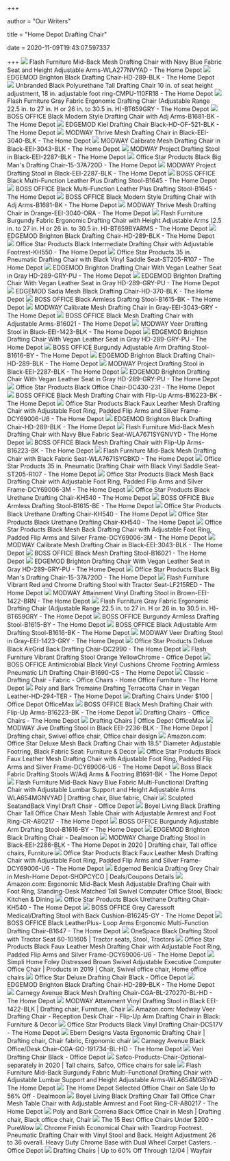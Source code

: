 +++
        
author = "Our Writers"
        
title = "Home Depot Drafting Chair"
        
date = 2020-11-09T19:43:07.597337
        
+++
[ ![](https://images.homedepot-static.com/productImages/c22af3d8-03e2-4b24-afcc-bb964048a52c/svn/navy-blue-flash-furniture-drafting-chairs-wla277nvyad-64_600.jpg)](https://images.homedepot-static.com/productImages/c22af3d8-03e2-4b24-afcc-bb964048a52c/svn/navy-blue-flash-furniture-drafting-chairs-wla277nvyad-64_600.jpg) Flash Furniture Mid-Back Mesh Drafting Chair with Navy Blue Fabric Seat and  Height Adjustable Arms-WLA277NVYAD - The Home Depot
[ ![](https://images.homedepot-static.com/productImages/62e60f90-813d-4843-84cc-17b8a3c595b5/svn/black-edgemod-drafting-chairs-hd-289-blk-31_600.jpg)](https://images.homedepot-static.com/productImages/62e60f90-813d-4843-84cc-17b8a3c595b5/svn/black-edgemod-drafting-chairs-hd-289-blk-31_600.jpg) EDGEMOD Brighton Black Drafting Chair-HD-289-BLK - The Home Depot
[ ![](https://images.homedepot-static.com/productImages/0b82c6ed-079e-478a-bd40-1daabece08fb/svn/black-drafting-chairs-cmpu-110fr18-31_600.jpg)](https://images.homedepot-static.com/productImages/0b82c6ed-079e-478a-bd40-1daabece08fb/svn/black-drafting-chairs-cmpu-110fr18-31_600.jpg) Unbranded Black Polyurethane Tall Drafting Chair 10 in. of seat height  adjustment, 18 in. adjustable foot ring-CMPU-110FR18 - The Home Depot
[ ![](https://images.homedepot-static.com/productImages/37c1616e-83e1-4cc5-93da-f044bb25f051/svn/gray-flash-furniture-drafting-chairs-bt659gry-64_600.jpg)](https://images.homedepot-static.com/productImages/37c1616e-83e1-4cc5-93da-f044bb25f051/svn/gray-flash-furniture-drafting-chairs-bt659gry-64_600.jpg) Flash Furniture Gray Fabric Ergonomic Drafting Chair (Adjustable Range 22.5  in. to 27 in. H or 26 in. to 30.5 in. H)-BT659GRY - The Home Depot
[ ![](https://images.homedepot-static.com/productImages/b1ee5048-bbaa-46fa-b0c3-20353f3be776/svn/black-boss-office-drafting-chairs-b1681-bk-64_600.jpg)](https://images.homedepot-static.com/productImages/b1ee5048-bbaa-46fa-b0c3-20353f3be776/svn/black-boss-office-drafting-chairs-b1681-bk-64_600.jpg) BOSS OFFICE Black Modern Style Drafting Chair with Adj Arms-B1681-BK - The Home  Depot
[ ![](https://images.homedepot-static.com/productImages/a2cc9cf8-0cdf-4ca1-ba1b-912ac12cc1c4/svn/black-edgemod-drafting-chairs-hd-of-521-blk-64_600.jpg)](https://images.homedepot-static.com/productImages/a2cc9cf8-0cdf-4ca1-ba1b-912ac12cc1c4/svn/black-edgemod-drafting-chairs-hd-of-521-blk-64_600.jpg) EDGEMOD Kiel Drafting Chair Black-HD-OF-521-BLK - The Home Depot
[ ![](https://images.homedepot-static.com/productImages/e98795a3-6983-4b52-a103-f7b8827ec56e/svn/black-modway-drafting-chairs-eei-3040-blk-64_600.jpg)](https://images.homedepot-static.com/productImages/e98795a3-6983-4b52-a103-f7b8827ec56e/svn/black-modway-drafting-chairs-eei-3040-blk-64_600.jpg) MODWAY Thrive Mesh Drafting Chair in Black-EEI-3040-BLK - The Home Depot
[ ![](https://images.homedepot-static.com/productImages/2f6ef929-faef-423f-b1f7-e13af38e058d/svn/black-modway-drafting-chairs-eei-3043-blk-64_600.jpg)](https://images.homedepot-static.com/productImages/2f6ef929-faef-423f-b1f7-e13af38e058d/svn/black-modway-drafting-chairs-eei-3043-blk-64_600.jpg) MODWAY Calibrate Mesh Drafting Chair in Black-EEI-3043-BLK - The Home Depot
[ ![](https://images.homedepot-static.com/productImages/6875e369-de95-4526-809b-1711128221d9/svn/black-modway-drafting-chairs-eei-2287-blk-31_600.jpg)](https://images.homedepot-static.com/productImages/6875e369-de95-4526-809b-1711128221d9/svn/black-modway-drafting-chairs-eei-2287-blk-31_600.jpg) MODWAY Project Drafting Stool in Black-EEI-2287-BLK - The Home Depot
[ ![](https://images.homedepot-static.com/productImages/dd1e82d5-7d91-4632-82c3-a1a64defdede/svn/black-office-star-products-office-chairs-15-37a720d-64_1000.jpg)](https://images.homedepot-static.com/productImages/dd1e82d5-7d91-4632-82c3-a1a64defdede/svn/black-office-star-products-office-chairs-15-37a720d-64_1000.jpg) Office Star Products Black Big Man's Drafting Chair-15-37A720D - The Home  Depot
[ ![](https://images.homedepot-static.com/productImages/00e04997-0852-406b-931b-81b5b1e770c7/svn/black-modway-drafting-chairs-eei-2287-blk-e1_600.jpg)](https://images.homedepot-static.com/productImages/00e04997-0852-406b-931b-81b5b1e770c7/svn/black-modway-drafting-chairs-eei-2287-blk-e1_600.jpg) MODWAY Project Drafting Stool in Black-EEI-2287-BLK - The Home Depot
[ ![](https://images.homedepot-static.com/productImages/6c7a4da1-ef0c-4d5e-a467-7d0e945a6a8a/svn/black-boss-office-drafting-chairs-b1645-31_600.jpg)](https://images.homedepot-static.com/productImages/6c7a4da1-ef0c-4d5e-a467-7d0e945a6a8a/svn/black-boss-office-drafting-chairs-b1645-31_600.jpg) BOSS OFFICE Black Multi-Function Leather Plus Drafting Stool-B1645 - The Home  Depot
[ ![](https://images.homedepot-static.com/productImages/5f046d42-a845-40df-9d2a-c50f9a7c7688/svn/black-boss-office-office-chairs-b1645-64_1000.jpg)](https://images.homedepot-static.com/productImages/5f046d42-a845-40df-9d2a-c50f9a7c7688/svn/black-boss-office-office-chairs-b1645-64_1000.jpg) BOSS OFFICE Black Multi-Function Leather Plus Drafting Stool-B1645 - The Home  Depot
[ ![](https://images.homedepot-static.com/productImages/12ca5c40-b1ff-4647-b6b1-d56500980cdb/svn/black-boss-office-drafting-chairs-b1681-bk-e1_600.jpg)](https://images.homedepot-static.com/productImages/12ca5c40-b1ff-4647-b6b1-d56500980cdb/svn/black-boss-office-drafting-chairs-b1681-bk-e1_600.jpg) BOSS OFFICE Black Modern Style Drafting Chair with Adj Arms-B1681-BK - The Home  Depot
[ ![](https://images.homedepot-static.com/productImages/c9847838-35ba-4b63-a29b-86ce1ac88124/svn/orange-modway-drafting-chairs-eei-3040-ora-64_600.jpg)](https://images.homedepot-static.com/productImages/c9847838-35ba-4b63-a29b-86ce1ac88124/svn/orange-modway-drafting-chairs-eei-3040-ora-64_600.jpg) MODWAY Thrive Mesh Drafting Chair in Orange-EEI-3040-ORA - The Home Depot
[ ![](https://images.homedepot-static.com/productImages/87db23b9-a85d-4665-9b16-b704753d84ca/svn/burgundy-flash-furniture-drafting-chairs-bt659byarms-64_600.jpg)](https://images.homedepot-static.com/productImages/87db23b9-a85d-4665-9b16-b704753d84ca/svn/burgundy-flash-furniture-drafting-chairs-bt659byarms-64_600.jpg) Flash Furniture Burgundy Fabric Ergonomic Drafting Chair with Height  Adjustable Arms (2.5 in. to 27 in. H or 26 in. to 30.5 in. H)-BT659BYARMS -  The Home Depot
[ ![](https://images.homedepot-static.com/productImages/ad0d4dfe-4eb1-41f6-8159-ec7b89fa9257/svn/black-edgemod-drafting-chairs-hd-289-blk-e1_600.jpg)](https://images.homedepot-static.com/productImages/ad0d4dfe-4eb1-41f6-8159-ec7b89fa9257/svn/black-edgemod-drafting-chairs-hd-289-blk-e1_600.jpg) EDGEMOD Brighton Black Drafting Chair-HD-289-BLK - The Home Depot
[ ![](https://images.homedepot-static.com/productImages/267469bb-353b-4177-9639-f437c33bcc94/svn/black-self-skinned-urthane-office-star-products-drafting-chairs-kh550-c3_600.jpg)](https://images.homedepot-static.com/productImages/267469bb-353b-4177-9639-f437c33bcc94/svn/black-self-skinned-urthane-office-star-products-drafting-chairs-kh550-c3_600.jpg) Office Star Products Black Intermediate Drafting Chair with Adjustable  Footrest-KH550 - The Home Depot
[ ![](https://images.homedepot-static.com/productImages/8f803765-4f8d-492e-9644-74710c0dd70a/svn/black-office-star-products-bar-stools-st205-r107-c3_600.jpg)](https://images.homedepot-static.com/productImages/8f803765-4f8d-492e-9644-74710c0dd70a/svn/black-office-star-products-bar-stools-st205-r107-c3_600.jpg) Office Star Products 35 in. Pneumatic Drafting Chair with Black Vinyl  Saddle Seat-ST205-R107 - The Home Depot
[ ![](https://images.homedepot-static.com/productImages/5c69409b-e68f-4721-b2ad-cdbbb9d7b4c2/svn/gray-edgemod-office-chairs-hd-289-gry-pu-c3_600.jpg)](https://images.homedepot-static.com/productImages/5c69409b-e68f-4721-b2ad-cdbbb9d7b4c2/svn/gray-edgemod-office-chairs-hd-289-gry-pu-c3_600.jpg) EDGEMOD Brighton Drafting Chair With Vegan Leather Seat in Gray  HD-289-GRY-PU - The Home Depot
[ ![](https://images.homedepot-static.com/productImages/daed3a2a-182e-4db1-93c6-4d4231a28864/svn/gray-edgemod-office-chairs-hd-289-gry-pu-64_600.jpg)](https://images.homedepot-static.com/productImages/daed3a2a-182e-4db1-93c6-4d4231a28864/svn/gray-edgemod-office-chairs-hd-289-gry-pu-64_600.jpg) EDGEMOD Brighton Drafting Chair With Vegan Leather Seat in Gray  HD-289-GRY-PU - The Home Depot
[ ![](https://images.homedepot-static.com/productImages/6c4336bb-3095-4d06-916a-ca71b694b806/svn/black-edgemod-drafting-chairs-hd-370-blk-64_600.jpg)](https://images.homedepot-static.com/productImages/6c4336bb-3095-4d06-916a-ca71b694b806/svn/black-edgemod-drafting-chairs-hd-370-blk-64_600.jpg) EDGEMOD Sadia Mesh Black Drafting Chair-HD-370-BLK - The Home Depot
[ ![](https://images.homedepot-static.com/productImages/48beb7bc-9c96-4319-8d2b-08dc7fce21ab/svn/black-boss-office-drafting-chairs-b1615-bk-64_600.jpg)](https://images.homedepot-static.com/productImages/48beb7bc-9c96-4319-8d2b-08dc7fce21ab/svn/black-boss-office-drafting-chairs-b1615-bk-64_600.jpg) BOSS OFFICE Black Armless Drafting Stool-B1615-BK - The Home Depot
[ ![](https://images.homedepot-static.com/productImages/ff340c7d-8e53-4dec-9f68-4a459ca72e33/svn/gray-modway-drafting-chairs-eei-3043-gry-64_600.jpg)](https://images.homedepot-static.com/productImages/ff340c7d-8e53-4dec-9f68-4a459ca72e33/svn/gray-modway-drafting-chairs-eei-3043-gry-64_600.jpg) MODWAY Calibrate Mesh Drafting Chair in Gray-EEI-3043-GRY - The Home Depot
[ ![](https://images.homedepot-static.com/productImages/16a7f866-308b-4fd5-9eac-ad78380ac11d/svn/black-boss-office-drafting-chairs-b16021-e1_600.jpg)](https://images.homedepot-static.com/productImages/16a7f866-308b-4fd5-9eac-ad78380ac11d/svn/black-boss-office-drafting-chairs-b16021-e1_600.jpg) BOSS OFFICE Black Mesh Drafting Chair with Adjustable Arms-B16021 - The Home  Depot
[ ![](https://images.homedepot-static.com/productImages/8aa384dc-932e-499b-8561-d4e9551485a9/svn/black-silver-modway-drafting-chairs-eei-1423-blk-64_600.jpg)](https://images.homedepot-static.com/productImages/8aa384dc-932e-499b-8561-d4e9551485a9/svn/black-silver-modway-drafting-chairs-eei-1423-blk-64_600.jpg) MODWAY Veer Drafting Stool in Black-EEI-1423-BLK - The Home Depot
[ ![](https://images.homedepot-static.com/productImages/4c3e6d30-8710-4fb9-9d75-3730d19636d4/svn/gray-edgemod-office-chairs-hd-289-gry-pu-1f_600.jpg)](https://images.homedepot-static.com/productImages/4c3e6d30-8710-4fb9-9d75-3730d19636d4/svn/gray-edgemod-office-chairs-hd-289-gry-pu-1f_600.jpg) EDGEMOD Brighton Drafting Chair With Vegan Leather Seat in Gray  HD-289-GRY-PU - The Home Depot
[ ![](https://images.homedepot-static.com/productImages/56b1f1d2-e64a-4b37-bdc2-8873f04c00fc/svn/burgundy-boss-office-drafting-chairs-b1616-by-e1_600.jpg)](https://images.homedepot-static.com/productImages/56b1f1d2-e64a-4b37-bdc2-8873f04c00fc/svn/burgundy-boss-office-drafting-chairs-b1616-by-e1_600.jpg) BOSS OFFICE Burgundy Adjustable Arm Drafting Stool-B1616-BY - The Home Depot
[ ![](https://images.homedepot-static.com/productImages/b29a0ee8-07ff-4661-b3e8-033fe0782e40/svn/black-edgemod-drafting-chairs-hd-289-blk-1f_600.jpg)](https://images.homedepot-static.com/productImages/b29a0ee8-07ff-4661-b3e8-033fe0782e40/svn/black-edgemod-drafting-chairs-hd-289-blk-1f_600.jpg) EDGEMOD Brighton Black Drafting Chair-HD-289-BLK - The Home Depot
[ ![](https://images.homedepot-static.com/productImages/72c7ec63-cc9e-4894-9f8b-5d40beeb532c/svn/black-modway-drafting-chairs-eei-2287-blk-64_600.jpg)](https://images.homedepot-static.com/productImages/72c7ec63-cc9e-4894-9f8b-5d40beeb532c/svn/black-modway-drafting-chairs-eei-2287-blk-64_600.jpg) MODWAY Project Drafting Stool in Black-EEI-2287-BLK - The Home Depot
[ ![](https://images.homedepot-static.com/productImages/0cff7922-6582-490f-b9f1-ed2ce498e5ee/svn/gray-edgemod-office-chairs-hd-289-gry-pu-4f_600.jpg)](https://images.homedepot-static.com/productImages/0cff7922-6582-490f-b9f1-ed2ce498e5ee/svn/gray-edgemod-office-chairs-hd-289-gry-pu-4f_600.jpg) EDGEMOD Brighton Drafting Chair With Vegan Leather Seat in Gray  HD-289-GRY-PU - The Home Depot
[ ![](https://images.homedepot-static.com/productImages/d66deb33-71c4-4c85-a585-8d9897a08b8a/svn/black-office-star-products-drafting-chairs-dc430-231-64_1000.jpg)](https://images.homedepot-static.com/productImages/d66deb33-71c4-4c85-a585-8d9897a08b8a/svn/black-office-star-products-drafting-chairs-dc430-231-64_1000.jpg) Office Star Products Black Office Chair-DC430-231 - The Home Depot
[ ![](https://images.homedepot-static.com/productImages/2838f8c7-cce8-4a33-8b51-74115e6c4d5e/svn/black-boss-office-drafting-chairs-b16223-bk-64_600.jpg)](https://images.homedepot-static.com/productImages/2838f8c7-cce8-4a33-8b51-74115e6c4d5e/svn/black-boss-office-drafting-chairs-b16223-bk-64_600.jpg) BOSS OFFICE Black Mesh Drafting Chair with Flip-Up Arms-B16223-BK - The Home  Depot
[ ![](https://images.homedepot-static.com/productImages/748e9bd3-0e1a-477d-84d0-b74c9bb328ab/svn/black-faux-leather-office-star-products-drafting-chairs-dcy69006-u6-e1_600.jpg)](https://images.homedepot-static.com/productImages/748e9bd3-0e1a-477d-84d0-b74c9bb328ab/svn/black-faux-leather-office-star-products-drafting-chairs-dcy69006-u6-e1_600.jpg) Office Star Products Black Faux Leather Mesh Drafting Chair with Adjustable  Foot Ring, Padded Flip Arms and Silver Frame-DCY69006-U6 - The Home Depot
[ ![](https://images.homedepot-static.com/productImages/c8e57d01-8c4a-4851-aa2a-3ea3a034861f/svn/black-edgemod-drafting-chairs-hd-289-blk-fa_600.jpg)](https://images.homedepot-static.com/productImages/c8e57d01-8c4a-4851-aa2a-3ea3a034861f/svn/black-edgemod-drafting-chairs-hd-289-blk-fa_600.jpg) EDGEMOD Brighton Black Drafting Chair-HD-289-BLK - The Home Depot
[ ![](https://images.homedepot-static.com/productImages/2de2c7af-b3b8-4128-beef-51d6d4608851/svn/navy-blue-flash-furniture-office-chairs-wla7671sygnvyd-64_600.jpg)](https://images.homedepot-static.com/productImages/2de2c7af-b3b8-4128-beef-51d6d4608851/svn/navy-blue-flash-furniture-office-chairs-wla7671sygnvyd-64_600.jpg) Flash Furniture Mid-Back Mesh Drafting Chair with Navy Blue Fabric  Seat-WLA7671SYGNVYD - The Home Depot
[ ![](https://images.homedepot-static.com/productImages/5750ae22-f3b9-4f99-9b10-dec2d696a8ae/svn/black-boss-office-drafting-chairs-b16223-bk-e1_600.jpg)](https://images.homedepot-static.com/productImages/5750ae22-f3b9-4f99-9b10-dec2d696a8ae/svn/black-boss-office-drafting-chairs-b16223-bk-e1_600.jpg) BOSS OFFICE Black Mesh Drafting Chair with Flip-Up Arms-B16223-BK - The Home  Depot
[ ![](https://images.homedepot-static.com/productImages/149baa08-0b41-4238-8810-bde416e8f547/svn/black-flash-furniture-drafting-chairs-wla7671sygbkd-40_600.jpg)](https://images.homedepot-static.com/productImages/149baa08-0b41-4238-8810-bde416e8f547/svn/black-flash-furniture-drafting-chairs-wla7671sygbkd-40_600.jpg) Flash Furniture Mid-Back Mesh Drafting Chair with Black Fabric  Seat-WLA7671SYGBKD - The Home Depot
[ ![](https://images.homedepot-static.com/productImages/6e245871-4d9b-46c3-b6a8-9c1bd6619d98/svn/black-office-star-products-bar-stools-st205-r107-44_600.jpg)](https://images.homedepot-static.com/productImages/6e245871-4d9b-46c3-b6a8-9c1bd6619d98/svn/black-office-star-products-bar-stools-st205-r107-44_600.jpg) Office Star Products 35 in. Pneumatic Drafting Chair with Black Vinyl  Saddle Seat-ST205-R107 - The Home Depot
[ ![](https://images.homedepot-static.com/productImages/ffad3de9-e950-4737-961a-42899507db1b/svn/black-polyester-office-star-products-drafting-chairs-dcy69006-3m-64_600.jpg)](https://images.homedepot-static.com/productImages/ffad3de9-e950-4737-961a-42899507db1b/svn/black-polyester-office-star-products-drafting-chairs-dcy69006-3m-64_600.jpg) Office Star Products Black Mesh Back Drafting Chair with Adjustable Foot  Ring, Padded Flip Arms and Silver Frame-DCY69006-3M - The Home Depot
[ ![](https://images.homedepot-static.com/productImages/093fb7d9-76d8-4981-8c30-367cf8dd8f5e/svn/black-office-star-products-drafting-chairs-kh540-40_600.jpg)](https://images.homedepot-static.com/productImages/093fb7d9-76d8-4981-8c30-367cf8dd8f5e/svn/black-office-star-products-drafting-chairs-kh540-40_600.jpg) Office Star Products Black Urethane Drafting Chair-KH540 - The Home Depot
[ ![](https://images.homedepot-static.com/productImages/730f2eb6-0497-451c-a8b7-045b42fc944a/svn/blue-boss-office-drafting-chairs-b1615-be-40_600.jpg)](https://images.homedepot-static.com/productImages/730f2eb6-0497-451c-a8b7-045b42fc944a/svn/blue-boss-office-drafting-chairs-b1615-be-40_600.jpg) BOSS OFFICE Blue Armless Drafting Stool-B1615-BE - The Home Depot
[ ![](https://images.homedepot-static.com/productImages/927cbe4c-07ae-4193-aff5-bb27c07e7dad/svn/black-office-star-products-drafting-chairs-kh540-64_1000.jpg)](https://images.homedepot-static.com/productImages/927cbe4c-07ae-4193-aff5-bb27c07e7dad/svn/black-office-star-products-drafting-chairs-kh540-64_1000.jpg) Office Star Products Black Urethane Drafting Chair-KH540 - The Home Depot
[ ![](https://images.homedepot-static.com/productImages/963b7840-e48b-47d8-9dbc-542b123896d7/svn/black-office-star-products-drafting-chairs-kh540-66_600.jpg)](https://images.homedepot-static.com/productImages/963b7840-e48b-47d8-9dbc-542b123896d7/svn/black-office-star-products-drafting-chairs-kh540-66_600.jpg) Office Star Products Black Urethane Drafting Chair-KH540 - The Home Depot
[ ![](https://images.homedepot-static.com/productImages/075e7d9f-2626-4dc8-aefd-9333b2af924e/svn/black-polyester-office-star-products-drafting-chairs-dcy69006-3m-c3_600.jpg)](https://images.homedepot-static.com/productImages/075e7d9f-2626-4dc8-aefd-9333b2af924e/svn/black-polyester-office-star-products-drafting-chairs-dcy69006-3m-c3_600.jpg) Office Star Products Black Mesh Back Drafting Chair with Adjustable Foot  Ring, Padded Flip Arms and Silver Frame-DCY69006-3M - The Home Depot
[ ![](https://images.homedepot-static.com/productImages/8535a87b-70f1-4bd7-bce7-3a893a99a126/svn/black-modway-drafting-chairs-eei-3043-blk-1f_600.jpg)](https://images.homedepot-static.com/productImages/8535a87b-70f1-4bd7-bce7-3a893a99a126/svn/black-modway-drafting-chairs-eei-3043-blk-1f_600.jpg) MODWAY Calibrate Mesh Drafting Chair in Black-EEI-3043-BLK - The Home Depot
[ ![](https://images.homedepot-static.com/productImages/29d820d1-5427-4081-875f-a67a373747cc/svn/black-boss-office-office-chairs-b16021-64_600.jpg)](https://images.homedepot-static.com/productImages/29d820d1-5427-4081-875f-a67a373747cc/svn/black-boss-office-office-chairs-b16021-64_600.jpg) BOSS OFFICE Black Mesh Drafting Stool-B16021 - The Home Depot
[ ![](https://images.homedepot-static.com/productImages/987826f6-e3d3-4d5b-9d58-e5e851a74f5f/svn/gray-edgemod-office-chairs-hd-289-gry-pu-76_600.jpg)](https://images.homedepot-static.com/productImages/987826f6-e3d3-4d5b-9d58-e5e851a74f5f/svn/gray-edgemod-office-chairs-hd-289-gry-pu-76_600.jpg) EDGEMOD Brighton Drafting Chair With Vegan Leather Seat in Gray  HD-289-GRY-PU - The Home Depot
[ ![](https://images.homedepot-static.com/productImages/77f9c3a5-c26c-4c56-bf3a-5ce08929754a/svn/black-office-star-products-drafting-chairs-15-37a720d-31_600.jpg)](https://images.homedepot-static.com/productImages/77f9c3a5-c26c-4c56-bf3a-5ce08929754a/svn/black-office-star-products-drafting-chairs-15-37a720d-31_600.jpg) Office Star Products Black Big Man's Drafting Chair-15-37A720D - The Home  Depot
[ ![](https://images.homedepot-static.com/productImages/91b549d5-d461-45a9-a210-858a1a1eac21/svn/red-flash-furniture-office-chairs-lf215red-64_600.jpg)](https://images.homedepot-static.com/productImages/91b549d5-d461-45a9-a210-858a1a1eac21/svn/red-flash-furniture-office-chairs-lf215red-64_600.jpg) Flash Furniture Vibrant Red and Chrome Drafting Stool with Tractor  Seat-LF215RED - The Home Depot
[ ![](https://images.homedepot-static.com/productImages/90ec828d-5db3-4255-9347-933aa11ec9bd/svn/brown-modway-drafting-chairs-eei-1422-brn-64_600.jpg)](https://images.homedepot-static.com/productImages/90ec828d-5db3-4255-9347-933aa11ec9bd/svn/brown-modway-drafting-chairs-eei-1422-brn-64_600.jpg) MODWAY Attainment Vinyl Drafting Stool in Brown-EEI-1422-BRN - The Home  Depot
[ ![](https://images.homedepot-static.com/productImages/37c1616e-83e1-4cc5-93da-f044bb25f051/svn/gray-flash-furniture-drafting-chairs-bt659gry-64_1000.jpg)](https://images.homedepot-static.com/productImages/37c1616e-83e1-4cc5-93da-f044bb25f051/svn/gray-flash-furniture-drafting-chairs-bt659gry-64_1000.jpg) Flash Furniture Gray Fabric Ergonomic Drafting Chair (Adjustable Range 22.5  in. to 27 in. H or 26 in. to 30.5 in. H)-BT659GRY - The Home Depot
[ ![](https://images.homedepot-static.com/productImages/48899ac3-64ed-466e-921d-37b30c10a008/svn/burgundy-boss-office-drafting-chairs-b1615-by-64_600.jpg)](https://images.homedepot-static.com/productImages/48899ac3-64ed-466e-921d-37b30c10a008/svn/burgundy-boss-office-drafting-chairs-b1615-by-64_600.jpg) BOSS OFFICE Burgundy Armless Drafting Stool-B1615-BY - The Home Depot
[ ![](https://images.homedepot-static.com/productImages/0537ed03-1221-4a1f-8df9-be4856914f1e/svn/black-boss-office-drafting-chairs-b1616-bk-64_600.jpg)](https://images.homedepot-static.com/productImages/0537ed03-1221-4a1f-8df9-be4856914f1e/svn/black-boss-office-drafting-chairs-b1616-bk-64_600.jpg) BOSS OFFICE Black Adjustable Arm Drafting Stool-B1616-BK - The Home Depot
[ ![](https://images.homedepot-static.com/productImages/022bb2be-3641-4abf-94c8-e0907f3c5049/svn/gray-black-modway-drafting-chairs-eei-1423-gry-64_600.jpg)](https://images.homedepot-static.com/productImages/022bb2be-3641-4abf-94c8-e0907f3c5049/svn/gray-black-modway-drafting-chairs-eei-1423-gry-64_600.jpg) MODWAY Veer Drafting Stool in Gray-EEI-1423-GRY - The Home Depot
[ ![](https://images.homedepot-static.com/productImages/b4649034-62ad-42b5-b9d3-d9148191626e/svn/black-office-star-products-drafting-chairs-dc2990-64_600.jpg)](https://images.homedepot-static.com/productImages/b4649034-62ad-42b5-b9d3-d9148191626e/svn/black-office-star-products-drafting-chairs-dc2990-64_600.jpg) Office Star Products Deluxe Black AirGrid Back Drafting Chair-DC2990 - The Home  Depot
[ ![](https://media.officedepot.com/image/upload/b_rgb:FFFFFF,c_pad,dpr_1.0,f_auto,h_666,q_auto,w_500/c_pad,h_666,w_500/v1/products/569732/569732_o01_100620?pgw=1)](https://media.officedepot.com/image/upload/b_rgb:FFFFFF,c_pad,dpr_1.0,f_auto,h_666,q_auto,w_500/c_pad,h_666,w_500/v1/products/569732/569732_o01_100620?pgw=1) Flash Furniture Vibrant Drafting Stool Orange YellowChrome - Office Depot
[ ![](https://images.homedepot-static.com/productImages/002544ad-8f10-4ff9-9f68-89a545765b9a/svn/black-boss-office-drafting-chairs-b1690-cs-64_600.jpg)](https://images.homedepot-static.com/productImages/002544ad-8f10-4ff9-9f68-89a545765b9a/svn/black-boss-office-drafting-chairs-b1690-cs-64_600.jpg) BOSS OFFICE Antimicrobial Black Vinyl Cushions Chrome Footring Armless  Pneumatic Lift Drafting Chair-B1690-CS - The Home Depot
[ ![](https://images.homedepot-static.com/productImages/f92a8b12-213b-41ba-9a9a-57a2cc873a1b/svn/black-flash-furniture-office-chairs-wla654mgbkad-64_400.jpg)](https://images.homedepot-static.com/productImages/f92a8b12-213b-41ba-9a9a-57a2cc873a1b/svn/black-flash-furniture-office-chairs-wla654mgbkad-64_400.jpg) Classic - Drafting Chair - Fabric - Office Chairs - Home Office Furniture -  The Home Depot
[ ![](https://images.homedepot-static.com/productImages/fcae3de4-2120-4399-bea1-65649e70d0ad/svn/terracotta-poly-and-bark-drafting-chairs-hd-294-ter-64_1000.jpg)](https://images.homedepot-static.com/productImages/fcae3de4-2120-4399-bea1-65649e70d0ad/svn/terracotta-poly-and-bark-drafting-chairs-hd-294-ter-64_1000.jpg) Poly and Bark Tremaine Drafting Terracotta Chair in Vegan  Leather-HD-294-TER - The Home Depot
[ ![](https://media.officedepot.com/images/t_search,f_auto/products/471563/Flash-Furniture-Vibrant-Drafting-Stool-Bright)](https://media.officedepot.com/images/t_search,f_auto/products/471563/Flash-Furniture-Vibrant-Drafting-Stool-Bright) Drafting Chairs Under $100 | Office Depot OfficeMax
[ ![](https://images.homedepot-static.com/productImages/59024df0-99b7-40f9-97c3-fb5978600fc3/svn/black-boss-office-drafting-chairs-b16223-bk-31_600.jpg)](https://images.homedepot-static.com/productImages/59024df0-99b7-40f9-97c3-fb5978600fc3/svn/black-boss-office-drafting-chairs-b16223-bk-31_600.jpg) BOSS OFFICE Black Mesh Drafting Chair with Flip-Up Arms-B16223-BK - The Home  Depot
[ ![](https://images.homedepot-static.com/productImages/756bb7bc-1610-44b4-b175-45c32675faa7/svn/black-boss-office-drafting-chairs-b1646-64_400_compressed.jpg)](https://images.homedepot-static.com/productImages/756bb7bc-1610-44b4-b175-45c32675faa7/svn/black-boss-office-drafting-chairs-b1646-64_400_compressed.jpg) Drafting Chairs - Office Chairs - The Home Depot
[ ![](https://media.officedepot.com/images/t_search,f_auto/products/9491786/HON-Prominent-High-Back-Task-Stool)](https://media.officedepot.com/images/t_search,f_auto/products/9491786/HON-Prominent-High-Back-Task-Stool) Drafting Chairs | Office Depot OfficeMax
[ ![](https://i.pinimg.com/474x/1f/8d/e6/1f8de644577c3e9c46fb53b30588bb93.jpg)](https://i.pinimg.com/474x/1f/8d/e6/1f8de644577c3e9c46fb53b30588bb93.jpg) MODWAY Jive Drafting Stool in Black EEI-2236-BLK - The Home Depot | Drafting  chair, Swivel office chair, Office chair design
[ ![](https://images-na.ssl-images-amazon.com/images/I/718hPBVApoL._AC_SL1500_.jpg)](https://images-na.ssl-images-amazon.com/images/I/718hPBVApoL._AC_SL1500_.jpg) Amazon.com: Office Star Deluxe Mesh Back Drafting Chair with 18.5" Diameter  Adjustable Footring, Black Fabric Seat: Furniture & Decor
[ ![](https://images.homedepot-static.com/productImages/3d454b64-c9b2-442f-9dc5-eb945a39d5cc/svn/black-faux-leather-office-star-products-drafting-chairs-dcy69006-u6-c3_600.jpg)](https://images.homedepot-static.com/productImages/3d454b64-c9b2-442f-9dc5-eb945a39d5cc/svn/black-faux-leather-office-star-products-drafting-chairs-dcy69006-u6-c3_600.jpg) Office Star Products Black Faux Leather Mesh Drafting Chair with Adjustable  Foot Ring, Padded Flip Arms and Silver Frame-DCY69006-U6 - The Home Depot
[ ![](https://images.homedepot-static.com/productImages/72af27d9-bca8-4cb2-9d47-e15bf699ea98/svn/black-boss-office-chairs-b1691-bk-64_600.jpg)](https://images.homedepot-static.com/productImages/72af27d9-bca8-4cb2-9d47-e15bf699ea98/svn/black-boss-office-chairs-b1691-bk-64_600.jpg) Boss Black Fabric Drafting Stools W/Adj Arms & Footring B1691-BK - The Home  Depot
[ ![](https://i.pinimg.com/originals/27/22/7c/27227cd600422e0978b7d0e9f4a0c842.jpg)](https://i.pinimg.com/originals/27/22/7c/27227cd600422e0978b7d0e9f4a0c842.jpg) Flash Furniture Mid-Back Navy Blue Fabric Multi-Functional Drafting Chair  with Adjustable Lumbar Support and Height Adjustable Arms WLA654MGNVYAD | Drafting  chair, Blue fabric, Chair
[ ![](https://media.officedepot.com/image/upload/b_rgb:FFFFFF,c_pad,dpr_1.0,f_auto,h_666,q_auto,w_500/c_pad,h_666,w_500/v1/products/1846171/1846171_o03_office_star_dc517v_work_smart_black_vinyl_drafting_chair?pgw=1)](https://media.officedepot.com/image/upload/b_rgb:FFFFFF,c_pad,dpr_1.0,f_auto,h_666,q_auto,w_500/c_pad,h_666,w_500/v1/products/1846171/1846171_o03_office_star_dc517v_work_smart_black_vinyl_drafting_chair?pgw=1) Sculpted SeatandBack Vinyl Draft Chair - Office Depot
[ ![](https://images.homedepot-static.com/productImages/387c4da4-ef62-4172-a2ef-10f58ac0b0fa/svn/black-boyel-living-drafting-chairs-cr-a80217-31_600.jpg)](https://images.homedepot-static.com/productImages/387c4da4-ef62-4172-a2ef-10f58ac0b0fa/svn/black-boyel-living-drafting-chairs-cr-a80217-31_600.jpg) Boyel Living Black Drafting Chair Tall Office Chair Mesh Table Chair with  Adjustable Armrest and Foot Ring-CR-A80217 - The Home Depot
[ ![](https://images.homedepot-static.com/productImages/32aafd5a-eb47-41a4-a6aa-ce5321662c3b/svn/burgundy-boss-office-drafting-chairs-b1616-by-64_600.jpg)](https://images.homedepot-static.com/productImages/32aafd5a-eb47-41a4-a6aa-ce5321662c3b/svn/burgundy-boss-office-drafting-chairs-b1616-by-64_600.jpg) BOSS OFFICE Burgundy Adjustable Arm Drafting Stool-B1616-BY - The Home Depot
[ ![](https://imgcache.dealmoon.com/thumbimg.dealmoon.com/dealmoon/8ee/e13/07a/66087e101233f8ebbdbf431.jpg_600_600_2_202b.jpg)](https://imgcache.dealmoon.com/thumbimg.dealmoon.com/dealmoon/8ee/e13/07a/66087e101233f8ebbdbf431.jpg_600_600_2_202b.jpg) EDGEMOD Brighton Black Drafting Chair - Dealmoon
[ ![](https://i.pinimg.com/originals/f3/83/ab/f383ab60c02df7efa43342e77ed96c22.jpg)](https://i.pinimg.com/originals/f3/83/ab/f383ab60c02df7efa43342e77ed96c22.jpg) MODWAY Charge Drafting Stool in Black-EEI-2286-BLK - The Home Depot in 2020  | Drafting chair, Tall office chairs, Furniture
[ ![](https://images.homedepot-static.com/productImages/424bf809-e01b-4f4f-ac81-ec28e4954df4/svn/black-faux-leather-office-star-products-drafting-chairs-dcy69006-u6-4f_600.jpg)](https://images.homedepot-static.com/productImages/424bf809-e01b-4f4f-ac81-ec28e4954df4/svn/black-faux-leather-office-star-products-drafting-chairs-dcy69006-u6-4f_600.jpg) Office Star Products Black Faux Leather Mesh Drafting Chair with Adjustable  Foot Ring, Padded Flip Arms and Silver Frame-DCY69006-U6 - The Home Depot
[ ![](https://www.shopcyco.com/upload/deal/20200910/701cf0a73540624758ddcea7a82d54a0.jpg)](https://www.shopcyco.com/upload/deal/20200910/701cf0a73540624758ddcea7a82d54a0.jpg) Edgemod Benicia Drafting Grey Chair in Mesh-Home Depot-SHOPCYCO |  Deals/Coupons Details
[ ![](https://m.media-amazon.com/images/I/717dBNGfT4L._AC_SS350_.jpg)](https://m.media-amazon.com/images/I/717dBNGfT4L._AC_SS350_.jpg) Amazon.com: Ergonomic Mid-Back Mesh Adjustable Drafting Chair with Foot  Ring, Standing-Desk Matched Tall Swivel Computer Office Stool, Black:  Kitchen & Dining
[ ![](https://images.homedepot-static.com/productImages/1223c572-235f-4020-a631-3c5f07423ac7/svn/black-office-star-products-drafting-chairs-dc550-231-64_600.jpg)](https://images.homedepot-static.com/productImages/1223c572-235f-4020-a631-3c5f07423ac7/svn/black-office-star-products-drafting-chairs-dc550-231-64_600.jpg) Office Star Products Black Urethane Drafting Chair-KH540 - The Home Depot
[ ![](https://images.homedepot-static.com/productImages/406fd861-9aad-4717-9cac-c140b22e5d3e/svn/gray-boss-office-drafting-chairs-b16245-gy-64_600.jpg)](https://images.homedepot-static.com/productImages/406fd861-9aad-4717-9cac-c140b22e5d3e/svn/gray-boss-office-drafting-chairs-b16245-gy-64_600.jpg) BOSS OFFICE Grey Caressoft Medical/Drafting Stool with Back  Cushion-B16245-GY - The Home Depot
[ ![](https://images.homedepot-static.com/productImages/9ff64de5-6ff6-4cbf-aece-082f2d900787/svn/black-boss-office-drafting-chairs-b1647-31_600.jpg)](https://images.homedepot-static.com/productImages/9ff64de5-6ff6-4cbf-aece-082f2d900787/svn/black-boss-office-drafting-chairs-b1647-31_600.jpg) BOSS OFFICE Black LeatherPlus- Loop Arms Ergonomic Multi-Function Drafting  Chair-B1647 - The Home Depot
[ ![](https://i.pinimg.com/originals/9e/39/ae/9e39aed0d203d2dc8d6c02885986ecab.jpg)](https://i.pinimg.com/originals/9e/39/ae/9e39aed0d203d2dc8d6c02885986ecab.jpg) OneSpace Black Drafting Stool with Tractor Seat 60-101605 | Tractor seats,  Stool, Tractors
[ ![](https://images.homedepot-static.com/productImages/00c821fd-b916-43be-a4f6-bddbb1954063/svn/black-faux-leather-office-star-products-drafting-chairs-dcy69006-u6-64_600.jpg)](https://images.homedepot-static.com/productImages/00c821fd-b916-43be-a4f6-bddbb1954063/svn/black-faux-leather-office-star-products-drafting-chairs-dcy69006-u6-64_600.jpg) Office Star Products Black Faux Leather Mesh Drafting Chair with Adjustable  Foot Ring, Padded Flip Arms and Silver Frame-DCY69006-U6 - The Home Depot
[ ![](https://i.pinimg.com/originals/f2/b0/26/f2b02651f878ede94554bb4843b1759b.jpg)](https://i.pinimg.com/originals/f2/b0/26/f2b02651f878ede94554bb4843b1759b.jpg) Simpli Home Foley Distressed Brown Swivel Adjustable Executive Computer  Office Chair | Products in 2019 | Chair, Swivel office chair, Home office  chairs
[ ![](https://media.officedepot.com/image/upload/b_rgb:FFFFFF,c_pad,dpr_1.0,f_auto,h_666,q_auto,w_500/c_pad,h_666,w_500/v1/products/1846180/1846180_o51?pgw=1)](https://media.officedepot.com/image/upload/b_rgb:FFFFFF,c_pad,dpr_1.0,f_auto,h_666,q_auto,w_500/c_pad,h_666,w_500/v1/products/1846180/1846180_o51?pgw=1) Office Star Deluxe Drafting Chair Black - Office Depot
[ ![](https://images.homedepot-static.com/productImages/3ab1f925-4df8-425c-99af-16f904dba69f/svn/black-edgemod-drafting-chairs-hd-289-blk-76_600.jpg)](https://images.homedepot-static.com/productImages/3ab1f925-4df8-425c-99af-16f904dba69f/svn/black-edgemod-drafting-chairs-hd-289-blk-76_600.jpg) EDGEMOD Brighton Black Drafting Chair-HD-289-BLK - The Home Depot
[ ![](https://images.homedepot-static.com/productImages/af04b3a7-b8fe-43ac-8a4a-d55e3f4529e3/svn/black-carnegy-avenue-drafting-chairs-cga-bl-270270-bl-hd-64_1000.jpg)](https://images.homedepot-static.com/productImages/af04b3a7-b8fe-43ac-8a4a-d55e3f4529e3/svn/black-carnegy-avenue-drafting-chairs-cga-bl-270270-bl-hd-64_1000.jpg) Carnegy Avenue Black Mesh Drafting Chair-CGA-BL-270270-BL-HD - The Home  Depot
[ ![](https://i.pinimg.com/originals/e2/ea/b5/e2eab52421a160a4521de4dc38e8b389.jpg)](https://i.pinimg.com/originals/e2/ea/b5/e2eab52421a160a4521de4dc38e8b389.jpg) MODWAY Attainment Vinyl Drafting Stool in Black EEI-1422-BLK | Drafting  chair, Furniture, Chair
[ ![](https://m.media-amazon.com/images/I/710tDEa2o2L._AC_SS350_.jpg)](https://m.media-amazon.com/images/I/710tDEa2o2L._AC_SS350_.jpg) Amazon.com: Modway Veer Drafting Chair - Reception Desk Chair - Flip-Up Arm Drafting  Chair in Black: Furniture & Decor
[ ![](https://images.homedepot-static.com/productImages/6f544feb-a6af-478f-8354-06b01502c138/svn/black-office-star-products-drafting-chairs-dc517v-31_600.jpg)](https://images.homedepot-static.com/productImages/6f544feb-a6af-478f-8354-06b01502c138/svn/black-office-star-products-drafting-chairs-dc517v-31_600.jpg) Office Star Products Black Vinyl Drafting Chair-DC517V - The Home Depot
[ ![](https://i.pinimg.com/originals/73/24/da/7324daa9779bc7d1a5748ef09652feca.jpg)](https://i.pinimg.com/originals/73/24/da/7324daa9779bc7d1a5748ef09652feca.jpg) Ebern Designs Vasta Ergonomic Drafting Chair | Drafting chair, Chair  fabric, Ergonomic chair
[ ![](https://images.homedepot-static.com/productImages/ec6926cc-f2ad-4b9d-b1e6-7cc13b780e87/svn/black-carnegy-avenue-drafting-chairs-cga-go-191734-bl-hd-64_600.jpg)](https://images.homedepot-static.com/productImages/ec6926cc-f2ad-4b9d-b1e6-7cc13b780e87/svn/black-carnegy-avenue-drafting-chairs-cga-go-191734-bl-hd-64_600.jpg) Carnegy Avenue Black Office/Desk Chair-CGA-GO-191734-BL-HD - The Home Depot
[ ![](https://media.officedepot.com/image/upload/b_rgb:FFFFFF,c_pad,dpr_1.0,f_auto,h_1665,q_auto,w_1250/c_pad,h_1665,w_1250/v1/products/4975356/4975356_o01?pgw=1&pgwact=1)](https://media.officedepot.com/image/upload/b_rgb:FFFFFF,c_pad,dpr_1.0,f_auto,h_1665,q_auto,w_1250/c_pad,h_1665,w_1250/v1/products/4975356/4975356_o01?pgw=1&pgwact=1) Vari Drafting Chair Black - Office Depot
[ ![](https://i.pinimg.com/564x/c4/59/38/c4593819c1fb5747811a9d558443f6b3.jpg)](https://i.pinimg.com/564x/c4/59/38/c4593819c1fb5747811a9d558443f6b3.jpg) Safco-Products-Chair-Optional-separately in 2020 | Tall chairs, Safco,  Office chairs for sale
[ ![](https://images.homedepot-static.com/productImages/a1943009-fedf-4f60-b6a2-b319bd6a193d/svn/burgundy-flash-furniture-drafting-chairs-wla654mgbyad-64_600.jpg)](https://images.homedepot-static.com/productImages/a1943009-fedf-4f60-b6a2-b319bd6a193d/svn/burgundy-flash-furniture-drafting-chairs-wla654mgbyad-64_600.jpg) Flash Furniture Mid-Back Burgundy Fabric Multi-Functional Drafting Chair  with Adjustable Lumbar Support and Height Adjustable Arms-WLA654MGBYAD -  The Home Depot
[ ![](https://imgcache.dealmoon.com/thumbimg.dealmoon.com/dealmoon/756/1c9/eb1/27ced1704de04c02bdc53f0.jpg_300_300_2_7b9d.jpg)](https://imgcache.dealmoon.com/thumbimg.dealmoon.com/dealmoon/756/1c9/eb1/27ced1704de04c02bdc53f0.jpg_300_300_2_7b9d.jpg) The Home Depot Selected Office Chair on Sale Up to 56% Off - Dealmoon
[ ![](https://images.homedepot-static.com/productImages/e560896b-d32a-4f4f-8bc3-229379eb2a00/svn/black-boyel-living-drafting-chairs-cr-a80217-c3_600.jpg)](https://images.homedepot-static.com/productImages/e560896b-d32a-4f4f-8bc3-229379eb2a00/svn/black-boyel-living-drafting-chairs-cr-a80217-c3_600.jpg) Boyel Living Black Drafting Chair Tall Office Chair Mesh Table Chair with  Adjustable Armrest and Foot Ring-CR-A80217 - The Home Depot
[ ![](https://i.pinimg.com/originals/dd/fe/1c/ddfe1ca045efa338f53026bc63c207fc.jpg)](https://i.pinimg.com/originals/dd/fe/1c/ddfe1ca045efa338f53026bc63c207fc.jpg) Poly and Bark Correna Black Office Chair in Mesh | Drafting chair, Black  office chair, Chair
[ ![](https://purewows3.imgix.net/images/articles/2020_10/4.jpg?auto=format,compress&cs=strip)](https://purewows3.imgix.net/images/articles/2020_10/4.jpg?auto=format,compress&cs=strip) The 15 Best Office Chairs Under $200 - PureWow
[ ![](https://media.officedepot.com/image/upload/b_rgb:FFFFFF,c_pad,dpr_1.0,f_auto,h_1665,q_auto,w_1250/c_pad,h_1665,w_1250/v1/products/515029/515029_p_office_star_drafting_chair_chrome_footrest?pgw=1&pgwact=1)](https://media.officedepot.com/image/upload/b_rgb:FFFFFF,c_pad,dpr_1.0,f_auto,h_1665,q_auto,w_1250/c_pad,h_1665,w_1250/v1/products/515029/515029_p_office_star_drafting_chair_chrome_footrest?pgw=1&pgwact=1) Chrome Finish Economical Chair with Teardrop Footrest. Pneumatic Drafting  Chair with Vinyl Stool and Back. Height Adjustment 26 to 36 overall. Heavy  Duty Chrome Base with Dual Wheel Carpet Casters. - Office Depot
[ ![](https://secure.img1-fg.wfcdn.com/im/96993656/compr-r85/6579/65793660/default.jpg)](https://secure.img1-fg.wfcdn.com/im/96993656/compr-r85/6579/65793660/default.jpg) Drafting Chairs | Up to 60% Off Through 12/04 | Wayfair
